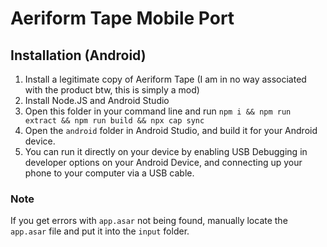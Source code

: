 # Aeriform Tape Mobile Port

## Installation (Android)

1. Install a legitimate copy of Aeriform Tape (I am in no way associated with the product btw, this is simply a mod)
2. Install Node.JS and Android Studio
3. Open this folder in your command line and run `npm i && npm run extract && npm run build && npx cap sync`
4. Open the `android` folder in Android Studio, and build it for your Android device.
5. You can run it directly on your device by enabling USB Debugging in developer options on your Android Device, and connecting up your phone to your computer via a USB cable.

### Note
If you get errors with `app.asar` not being found, manually locate the `app.asar` file and put it into the `input` folder.